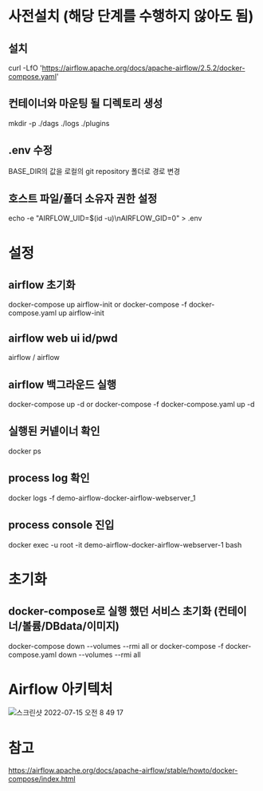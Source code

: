 # 사전설치 (해당 단계를 수행하지 않아도 됨)
## 설치
curl -LfO 'https://airflow.apache.org/docs/apache-airflow/2.5.2/docker-compose.yaml'


## 컨테이너와 마운팅 될 디렉토리 생성
mkdir -p ./dags ./logs ./plugins

## .env 수정
BASE_DIR의 값을 로컬의 git repository 폴더로 경로 변경

## 호스트 파일/폴더 소유자 권한 설정 
echo -e "AIRFLOW_UID=$(id -u)\nAIRFLOW_GID=0" > .env


# 설정
## airflow 초기화 
docker-compose up airflow-init
or docker-compose -f docker-compose.yaml up airflow-init

## airflow web ui id/pwd
airflow / airflow 

## airflow 백그라운드 실행
docker-compose up -d
or docker-compose -f docker-compose.yaml up -d

## 실행된 커넽이너 확인
docker ps

## process log 확인
docker logs -f demo-airflow-docker-airflow-webserver_1

## process console 진입
docker exec -u root -it demo-airflow-docker-airflow-webserver-1 bash


# 초기화
## docker-compose로 실행 했던 서비스 초기화 (컨테이너/볼륨/DBdata/이미지)
docker-compose down --volumes --rmi all
or docker-compose -f docker-compose.yaml down --volumes --rmi all


# Airflow 아키텍처
![스크린샷 2022-07-15 오전 8 49 17](https://user-images.githubusercontent.com/20849970/179121374-b69bffc7-ef84-476d-8024-ad9603040849.png)


# 참고
https://airflow.apache.org/docs/apache-airflow/stable/howto/docker-compose/index.html
